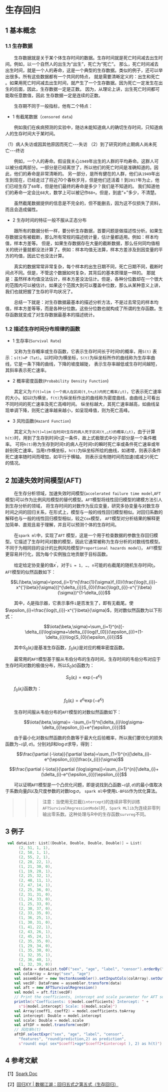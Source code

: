 # 生存回归

## 1 基本概念

### 1.1 生存数据

&emsp;&emsp;生存数据就是关于某个体生存时间的数据。生存时间就是死亡时间减去出生时间。例如，以一个自然人的出生为“出生”，死亡为“死亡”。
那么，死亡时间减去出生时间，就是一个人的寿命，这是一个典型的生存数据。类似的例子，还可以举出很多。所有这些数据都有一个共同的特点，
就是需要清晰定义的：出生和死亡 。如果用死亡时间减去出生时间，就产生了一个生存数据。因为死亡一定发生在出生的后面，因此，生存数据一定是正数。
因为，从理论上讲，出生死亡时间都可能取任意数值，因此 生存数据一定是连续的正数。

&emsp;&emsp;生存期不同于一般指标，他有二个特点：

- 1 有截尾数据（`censored data`)

&emsp;&emsp;例如我们在疾病预测的实验中，随访未能知道病人的确切生存时间，只知道病人的生存时间大于某时间。

（1）病人失访或因其他原因而死亡---失访
（2）到了研究的终止期病人尚未死亡---终访

&emsp;&emsp;例如，一个人的寿命。假设我关心`1949`年出生的人群的平均寿命。这群人可以被分成两部分。一部分是已经离世了，所以他们的死亡时间是准确知道的。因此，他们的寿命是非常清晰的。
另一部分，是所有健在的人群，他们从`1949`年出生到现在，已经走过了将近70个春秋岁月，但是他们还活着！到`2017`年为止，他们已经生存了`68`年，但是他们最终的寿命是多少？我们是不知道的。
我们知道他们的寿命一定会比`68`大，数学上可以被记作`68+`。但是，到底“+”多少，不清楚。

&emsp;&emsp;虽然截尾数据提供的信息是不完全的，但不能删去，因为这不仅损失了资料，而且会造成偏性。

- 2  生存时间的特征一般不服从正态分布

&emsp;&emsp;跟所有的数据分析一样，要分析生存数据，首要问题是做描述性分析。如果生存数据没有被截断，那么所有常规的描述统计量，估计量都适用。例如：样本均值，样本方差等。
但是，如果生存数据存在大量的截断数据，那么任何同均值相关的统计量就都没法计算了。例如：样本均值无法算，样本方差涉及到因变量的平方的均值，因此它也没法计算。

&emsp;&emsp;真实的数据常常非常复杂，每个样本的出生日期不同，死亡日期不同，截断时间点不同。但是，不管这个数据如何复杂，其背后的基本原理是一样的。
那就是：虽然样本均值没法估计，样本方差没法估计。但是，各种分位数却在一个很大的范围内可以被估计。如果这个范围大到可以覆盖中位数，那么从某种意义上讲，我们也就把握了生存的平均状况了。

&emsp;&emsp;总结一下就是：对生存数据最基本的描述分析方法，不是过去常见的样本均值，样本方差等等，而是各种分位数。这些分位数也就构成了所谓的生存函数。生存函数就变成了对生存数据最基本的描述统计。

### 1.2 描述生存时间分布规律的函数

- 1 生存率(`Survival Rate`)

&emsp;&emsp;又称为生存概率或生存函数，它表示生存时间长于时间t的概率，用`S(t)` 表示：`s(t)=P（T≥t）`。以时间t为横坐标，`S(t)`为纵坐标所作的曲线称为生存率曲线，它是一条下降的曲线，下降的坡度越陡，
表示生存率越低或生存时间越短，其斜率表示死亡速率。

- 2 概率密度函数(`Probability Density Function`)

&emsp;&emsp;其定义为:`f(t)=lim (一个病人在区间(t,t+△t)内死亡概率/△t)`，它表示死亡速率的大小。如以t为横坐，`f(t)`为纵坐标作出的曲线称为密度曲线，由曲线上可看出不同时间的死亡速率及死亡高峰时间。
纵坐标越大，其死亡速率越高，如曲线呈现单调下降，则死亡速率越来越小，如呈现峰值，则为死亡高峰。

- 3 风险函数(`Hazard Function`)

&emsp;&emsp;其定义为:`h(t)=lim(在时间t生存的病人死于区间(t,△t)的概率/△t)`，由于计算`h(t)`时，用到了生存到时间`t`这一条件，故上式极限式中分子部分是一个条件概率。
可将`h(t)`称为生存到时间`t`的病人在时间`t`的瞬时死亡率或条件死亡速率或年龄别死亡速率。当用`t`作横坐标，`h(t)`为纵坐标所绘的曲线，如递增，则表示条件死亡速率随时间而增加，如平行于横轴，
则表示没有随时间而加速(或减少)死亡的情况。

## 2 加速失效时间模型(AFT)

&emsp;&emsp;在生存分析领域，加速失效时间模型(`accelerated failure time model`,`AFT` 模型)可以作为比例风险模型的替代模型。`AFT`模型将线性回归模型的建模方法引人到生存分析的领域，
将生存时间的对数作为反应变量，研究多协变量与对数生存时间之间的回归关系，在形式上，模型与一般的线性回归模型相似。对回归系数的解释也与一般的线性回归模型相似，较之`Cox`模型，
`AFT`模型对分析结果的解释更加简单、直观且易于理解，并且可以预测个体的生存时间。

&emsp;&emsp;在`spark ml`中，实现了`AFT` 模型，这是一个用于检查数据的参数生存回归模型。它描述了生存时间对数的模型，因此它通常被称为生存分析的对数线性模型。不同于为相同目的设计的比例风险模型(`Proportional hazards model`)，
`AFT`模型更容易并行化，因为每个实例独立地贡献于目标函数。

&emsp;&emsp;给定给定协变量的值$x^{'}$，对于`i = 1, …, n`可能的右截尾的随机生存时间$t_{i}$，`AFT`模型的似然函数如下：

$$L(\beta,\sigma)=\prod_{i=1}^n[\frac{1}{\sigma}f_{0}(\frac{\log{t_{i}}-x^{'}\beta}{\sigma})]^{\delta_{i}}S_{0}(\frac{\log{t_{i}}-x^{'}\beta}{\sigma})^{1-\delta_{i}}$$

&emsp;&emsp;其中，$\delta_{i}$是指示器，它表示事件`i`是否发生了，即有无截尾。使$\epsilon_{i}=\frac{\log{t_{i}}-x^{‘}\beta}{\sigma}$，则对数似然函数为以下形式：

$$\iota(\beta,\sigma)=\sum_{i=1}^{n}[-\delta_{i}\log\sigma+\delta_{i}\log{f_{0}}(\epsilon_{i})+(1-\delta_{i})\log{S_{0}(\epsilon_{i})}]$$

&emsp;&emsp;其中$S_{0}(\epsilon_{i})$是基准生存函数，$f_{0}(\epsilon_{i})$是对应的概率密度函数。

&emsp;&emsp;最常用的`AFT`模型基于服从韦伯分布的生存时间，生存时间的韦伯分布对应于生存时间对数的极值分布，所以$S_{0}(\epsilon)$函数为：

$$S_{0}(\epsilon_{i})=\exp(-e^{\epsilon_{i}})$$

&emsp;&emsp;$f_{0}(\epsilon_{i})$函数为：

$$f_{0}(\epsilon_{i})=e^{\epsilon_{i}}\exp(-e^{\epsilon_{i}})$$

&emsp;&emsp;生存时间服从韦伯分布的`AFT`模型的对数似然函数如下：

$$\iota(\beta,\sigma)= -\sum_{i=1}^n[\delta_{i}\log\sigma-\delta_{i}\epsilon_{i}+e^{\epsilon_{i}}]$$

&emsp;&emsp;由于最小化对数似然函数的负数等于最大化后验概率，所以我们要优化的损失函数为$-\iota(\beta,\sigma)$。分别对$\beta$和$\log\sigma$求导，得到：

$$\frac{\partial (-\iota)}{\partial \beta}=\sum_{1=1}^{n}[\delta_{i}-e^{\epsilon_{i}}]\frac{x_{i}}{\sigma}$$

$$\frac{\partial (-\iota)}{\partial (\log\sigma)}=\sum_{i=1}^{n}[\delta_{i}+(\delta_{i}-e^{\epsilon_{i}})\epsilon_{i}]$$

&emsp;&emsp;可以证明`AFT`模型是一个凸优化问题，即是说找到凸函数$-\iota(\beta,\sigma)$的最小值取决于系数向量$\beta$以及尺度参数的对数$\log\sigma$。
`spark ml`中使用`L-BFGS`作为优化算法。

>>> 注意：当使用无拦截(`intercept`)的连续非零列训练`AFTSurvivalRegressionModel`时，`Spark MLlib`为连续非零列输出零系数。这种处理与R中的生存函数`survreg`不同。

## 3 例子

```scala
 val dataList: List[(Double, Double, Double, Double)] = List(
      (2, 51, 1, 1),
      (2, 58, 1, 1),
      (2, 55, 2, 1),
      (2, 28, 22, 1),
      (1, 21, 30, 0),
      (1, 19, 28, 1),
      (2, 25, 32, 1),
      (2, 48, 11, 1),
      (2, 47, 14, 1),
      (2, 25, 36, 0),
      (2, 31, 31, 0),
      (1, 24, 33, 0),
      (1, 25, 33, 0),
      (2, 30, 37, 0),
      (2, 33, 35, 0),
      (1, 36, 25, 1),
      (1, 30, 31, 0),
      (1, 41, 22, 1),
      (2, 43, 26, 1),
      (2, 45, 24, 1),
      (2, 35, 35, 0),
      (1, 29, 34, 0),
      (1, 35, 30, 0),
      (1, 32, 35, 1),
      (2, 36, 40, 1),
      (1, 32, 39, 0))
    val data = dataList.toDF("sex", "age", "label", "censor").orderBy("label")
    val colArray = Array("sex", "age")
    val assembler = new VectorAssembler().setInputCols(colArray).setOutputCol("features")
    val vecDF: DataFrame = assembler.transform(data)
    val aft = new AFTSurvivalRegression()
    val model = aft.fit(vecDF)
    // Print the coefficients, intercept and scale parameter for AFT survival regression
    println(s"Coefficients: ${model.coefficients} Intercept: " +
      s"${model.intercept} Scale: ${model.scale}")
    val Array(coeff1, coeff2) = model.coefficients.toArray
    val intercept: Double = model.intercept
    val scale: Double = model.scale
    val aftDF = model.transform(vecDF)
    // 风险率h(t)
    aftDF.selectExpr("sex", "age", "label", "censor",
      "features", "round(prediction,2) as prediction",
      s"round( exp( sex*$coeff1+age*$coeff2+$intercept ), 2) as h(t)").orderBy("label").show(100, false)
```

## 4 参考文献

【1】[Spark Doc](https://spark.apache.org/docs/latest/ml-classification-regression.html#survival-regression)

【2】[回归XY | 数据江湖：回归五式之第五式（生存回归）](https://www.wxzhi.com/archives/871/pj2zikqb49cof749/)
